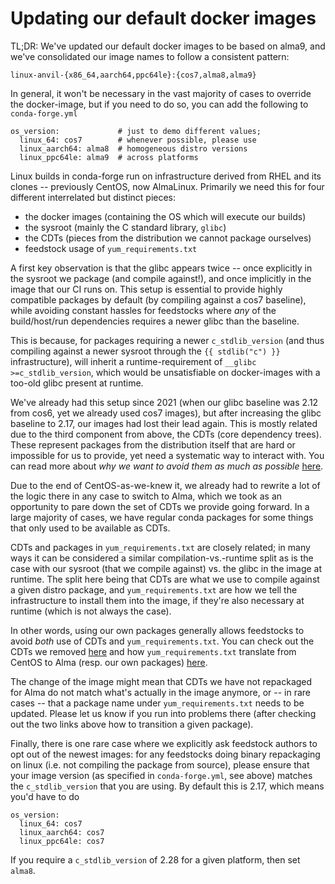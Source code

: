# Updating our default docker images

TL;DR: We've updated our default docker images to be based on alma9, and we've
consolidated our image names to follow a consistent pattern:
```
linux-anvil-{x86_64,aarch64,ppc64le}:{cos7,alma8,alma9}
```
In general, it won't be necessary in the vast majority of cases to override the
docker-image, but if you need to do so, you can add the following to `conda-forge.yml`
```
os_version:             # just to demo different values;
  linux_64: cos7        # whenever possible, please use
  linux_aarch64: alma8  # homogeneous distro versions
  linux_ppc64le: alma9  # across platforms
```

<!-- truncate -->

Linux builds in conda-forge run on infrastructure derived from RHEL and its clones
-- previously CentOS, now AlmaLinux. Primarily we need this for four different
interrelated but distinct pieces:
* the docker images (containing the OS which will execute our builds)
* the sysroot (mainly the C standard library, `glibc`)
* the CDTs (pieces from the distribution we cannot package ourselves)
* feedstock usage of `yum_requirements.txt`

A first key observation is that the glibc appears twice -- once explicitly in the
sysroot we package (and compile against!), and once implicitly in the image that
our CI runs on. This setup is essential to provide highly compatible packages by
default (by compiling against a cos7 baseline), while avoiding constant hassles
for feedstocks where _any_ of the build/host/run dependencies requires a newer
glibc than the baseline.

This is because, for packages requiring a newer `c_stdlib_version` (and thus compiling
against a newer sysroot through the `{{ stdlib("c") }}` infrastructure), will inherit
a runtime-requirement of `__glibc >=c_stdlib_version`, which would be unsatisfiable on
docker-images with a too-old glibc present at runtime.

We've already had this setup since 2021 (when our glibc baseline was 2.12 from cos6,
yet we already used cos7 images), but after increasing the glibc baseline to 2.17, our
images had lost their lead again. This is mostly related due to the third component from
above, the CDTs (core dependency trees). These represent packages from the distribution
itself that are hard or impossible for us to provide, yet need a systematic way to
interact with. You can read more about _why we want to avoid them as much as possible_
[here](https://conda-forge.org/docs/maintainer/knowledge_base/#why-are-cdts-bad).

Due to the end of CentOS-as-we-knew it, we already had to rewrite a lot of the logic
there in any case to switch to Alma, which we took as an opportunity to pare down the
set of CDTs we provide going forward. In a large majority of cases, we have regular
conda packages for some things that only used to be available as CDTs.

CDTs and packages in `yum_requirements.txt` are closely related; in many ways it can
be considered a similar compilation-vs.-runtime split as is the case with our sysroot
(that we compile against) vs. the glibc in the image at runtime. The split here being
that CDTs are what we use to compile against a given distro package, and `yum_requirements.txt`
are how we tell the infrastructure to install them into the image, if they're also
necessary at runtime (which is not always the case).

In other words, using our own packages generally allows feedstocks to avoid _both_ use
of CDTs and `yum_requirements.txt`. You can check out the CDTs we removed
[here](https://github.com/conda-forge/cdt-builds/issues/66#issuecomment-1833417828)
and how `yum_requirements.txt` translate from CentOS to Alma (resp. our own packages)
[here](https://github.com/conda-forge/conda-forge-pinning-feedstock/issues/6283#issuecomment-2440281086).

The change of the image might mean that CDTs we have not repackaged for Alma do not
match what's actually in the image anymore, or -- in rare cases -- that a package name
under `yum_requirements.txt` needs to be updated. Please let us know if you run into
problems there (after checking out the two links above how to transition a given package).

Finally, there is one rare case where we explicitly ask feedstock authors to opt out
of the newest images: for any feedstocks doing binary repackaging on linux (i.e. not
compiling the package from source), please ensure that your image version (as specified
in `conda-forge.yml`, see above) matches the `c_stdlib_version` that you are using.
By default this is 2.17, which means you'd have to do
```
os_version:
  linux_64: cos7
  linux_aarch64: cos7
  linux_ppc64le: cos7
```
If you require a `c_stdlib_version` of 2.28 for a given platform, then set `alma8`.
